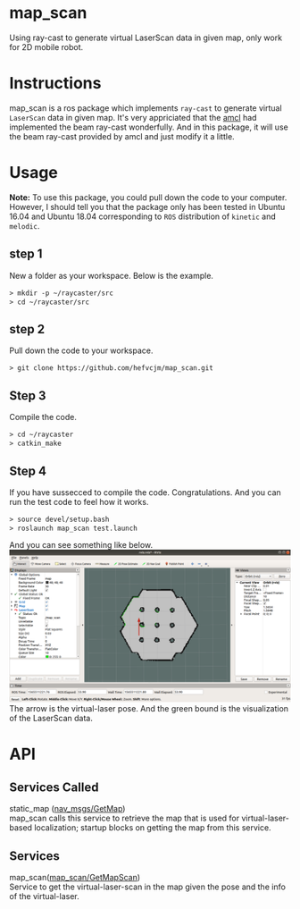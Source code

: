 # map_scan
Using ray-cast to generate virtual LaserScan data in given map, only work for 2D mobile robot.

# Instructions
map_scan is a ros package which implements `ray-cast` to generate virtual `LaserScan` data in given map. It's very appriciated that the [amcl](https://github.com/ros-planning/navigation.git) had implemented the beam ray-cast wonderfully. And in this package, it will use the beam ray-cast provided by amcl and just modify it a little.

# Usage
**Note:** To use this package, you could pull down the code to your computer. However, I should tell you that the package only has been tested in Ubuntu 16.04 and Ubuntu 18.04 corresponding to `ROS` distribution of `kinetic` and `melodic`.

## step 1
New a folder as your workspace. Below is the example.
```Shell
> mkdir -p ~/raycaster/src
> cd ~/raycaster/src
```

## step 2
Pull down the code to your workspace.
```Shell
> git clone https://github.com/hefvcjm/map_scan.git
```

## Step 3
Compile the code.
```Shell
> cd ~/raycaster
> catkin_make
```
## Step 4
If you have sussecced to compile the code. Congratulations. And you can run the test code to feel how it works.
```Shell
> source devel/setup.bash
> roslaunch map_scan test.launch
```
And you can see something like below.  
![screenshot](https://github.com/hefvcjm/map_scan/raw/master/screenshot/virtual_scan_test.png)  
The arrow is the virtual-laser pose. And the green bound is the visualization of the LaserScan data.

# API

## Services Called
static_map ([nav_msgs/GetMap](http://docs.ros.org/api/nav_msgs/html/srv/GetMap.html))  
map_scan calls this service to retrieve the map that is used for virtual-laser-based localization; startup blocks on getting the map from this service.

## Services
map_scan([map_scan/GetMapScan](https://github.com/hefvcjm/map_scan/blob/master/srv/GetMapScan.srv))  
Service to get the virtual-laser-scan in the map given the pose and the info of the virtual-laser. 

